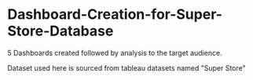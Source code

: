 # Dashboard-Creation-for-Super-Store-Database
5 Dashboards created followed by analysis to the target audience.

Dataset used here is sourced from tableau datasets named "Super Store"
